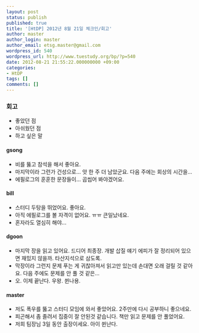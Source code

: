 ```yaml
---
layout: post
status: publish
published: true
title: '[HtDP] 2012년 8월 21일 체크인/회고'
author: master
author_login: master
author_email: etsg.master@gmail.com
wordpress_id: 540
wordpress_url: http://www.tuestudy.org/bp/?p=540
date: 2012-08-21 21:55:22.000000000 +09:00
categories:
- HtDP
tags: []
comments: []
---
```

<h3>회고</h3>

<ul>
<li>좋았던 점</li>
<li>아쉬웠던 점</li>
<li>하고 싶은 말</li>
</ul>

<h4>gsong</h4>

<ul>
<li>비를 뚫고 참석을 해서 좋아요.</li>
<li>마지막이라 그런가 건성으로... 앗 한 주 더 남았군요. 다음 주에는 회상의 시간을...</li>
<li>에필로그의 훈훈한 문장들이... 곱씹어 봐야겠어요.</li>
</ul>

<h4>bill</h4>

<ul>
<li>스터디 두탕을 뛰었어요. 좋아요.</li>
<li>아직 에필로그를 볼 자격이 없어요. ㅠㅠ 큰일났네요.</li>
<li>혼자라도 열심히 해야...</li>
</ul>

<h4>dgoon</h4>

<ul>
<li>마지막 장을 읽고 있어요. 드디어 최종장. 개발 삽질 얘기 에피가 잘 정리되어 있으면 재밌지 않을까. 타산지석으로 삼도록.</li>
<li>막장이라 그런지 문제 푸는 게 귀찮아져서 읽고만 있는데 손대면 오래 걸릴 것 같아요. 다음 주에도 문제를 안 풀 것 같은...</li>
<li>오. 이제 끝난다. 우왕. 쒼나용.</li>
</ul>

<h4>master</h4>

<ul>
<li>저도 폭우를 뚫고 스터디 모임에 와서 좋았어요. 2주만에 다시 공부하니 좋으네요.</li>
<li>피곤해서 좀 졸려서 집중이 잘 안된것 같습니다. 책만 읽고 문제를 안 풀었어요.</li>
<li>저희 팀장님 3일 동안 출장이세요. 아이 쒼난다.</li>
</ul>
